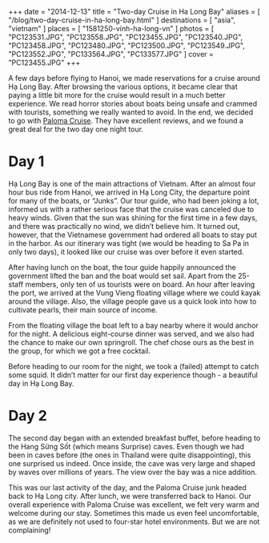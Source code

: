 +++
date    = "2014-12-13"
title   = "Two-day Cruise in Ha Long Bay"
aliases = [ "/blog/two-day-cruise-in-ha-long-bay.html" ]
destinations = [ "asia", "vietnam" ]
places  = [ "1581250-vinh-ha-long-vn" ]
photos  = [
  "PC123531.JPG", "PC123558.JPG", "PC123455.JPG", "PC123540.JPG", "PC123458.JPG",
  "PC123480.JPG", "PC123500.JPG", "PC123549.JPG", "PC123552.JPG", "PC133564.JPG",
  "PC133577.JPG"
]
cover = "PC123455.JPG"
+++

A few days before flying to Hanoi, we made reservations for a cruise around Hạ Long Bay. After browsing the various options, it became clear that paying a little bit more for the cruise would result in a much better experience. We read horror stories about boats being unsafe and crammed with tourists, something we really wanted to avoid. In the end, we decided to go with [Paloma Cruise](http://www.palomacruise.com). They have excellent reviews, and we found a great deal for the two day one night tour.

<!--more-->
# Day 1
Hạ Long Bay is one of the main attractions of Vietnam. After an almost four hour bus ride from Hanoi, we arrived in Hạ Long City, the departure point for many of the boats, or “Junks”. Our tour guide, who had been joking a lot, informed us with a rather serious face that the cruise was canceled due to heavy winds. Given that the sun was shining for the first time in a few days, and there was practically no wind, we didn’t believe him. It turned out, however, that the Vietnamese government had ordered all boats to stay put in the harbor. As our itinerary was tight (we would be heading to Sa Pa in only two days), it looked like our cruise was over before it even started.

After having lunch on the boat, the tour guide happily announced the government lifted the ban and the boat would set sail. Apart from the 25-staff members, only ten of us tourists were on board. An hour after leaving the port, we arrived at the Vung Vieng floating village where we could kayak around the village. Also, the village people gave us a quick look into how to cultivate pearls, their main source of income.

From the floating village the boat left to a bay nearby where it would anchor for the night. A delicious eight-course dinner was served, and we also had the chance to make our own springroll. The chef chose ours as the best in the group, for which we got a free cocktail.

Before heading to our room for the night, we took a (failed) attempt to catch some squid. It didn’t matter for our first day experience though - a beautiful day in Hạ Long Bay.

# Day 2
The second day began with an extended breakfast buffet, before heading to the Hang Sửng Sốt (which means Surprise) caves. Even though we had been in caves before (the ones in Thailand were quite disappointing), this one surprised us indeed. Once inside, the cave was very large and shaped by waves over millions of years. The view over the bay was a nice addition.

This was our last activity of the day, and the Paloma Cruise junk headed back to Hạ Long city. After lunch, we were transferred back to Hanoi. Our overall experience with Paloma Cruise was excellent, we felt very warm and welcome during our stay. Sometimes this made us even feel uncomfortable, as we are definitely not used to four-star hotel environments. But we are not complaining!
